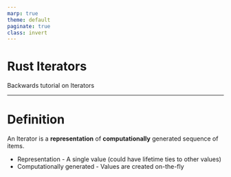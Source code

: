 ```yaml
---
marp: true
theme: default
paginate: true
class: invert
---
```


# Rust Iterators

Backwards tutorial on Iterators

---

# Definition

An Iterator is a **representation** of **computationally** generated sequence of items.

- Representation - A single value (could have lifetime ties to other values)
- Computationally generated - Values are created on-the-fly